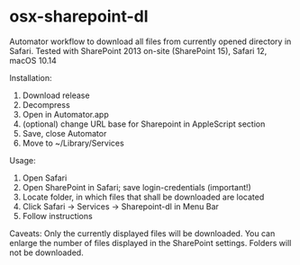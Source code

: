 # osx-sharepoint-dl
Automator workflow to download all files from currently opened directory in Safari. Tested with SharePoint 2013 on-site (SharePoint 15), Safari 12, macOS 10.14


Installation:

1.  Download release
2.  Decompress
3.  Open in Automator.app
4.  (optional) change URL base for Sharepoint in AppleScript section
5.  Save, close Automator
6.  Move to ~/Library/Services


Usage:
1.  Open Safari
2.  Open SharePoint in Safari; save login-credentials (important!)
3.  Locate folder, in which files that shall be downloaded are located
4.  Click Safari -> Services -> Sharepoint-dl in Menu Bar
5.  Follow instructions


Caveats:
Only the currently displayed files will be downloaded. You can enlarge the number of files displayed in the SharePoint settings. Folders will not be downloaded.
